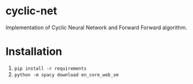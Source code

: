 # cyclic-net
Implementation of Cyclic Neural Network and Forward Forward algorithm.
# Installation
1. `pip install -r requirements`
2. `python -m spacy download en_core_web_sm`